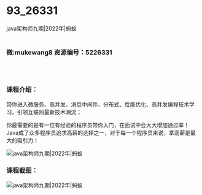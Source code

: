 # 93_26331
java架构师九期|2022年|蚂蚁
<br/></br>
<h3>微:mukewang8 资源编号：5226331</h3>
<br/></br>
<h3>课程介绍：</h3>
<p>带你进入微服务、高并发、消息中间件、分布式、性能优化、高并发编程技术学习。引领互联网最新技术潮流；</p>
<p>你最需要的是有一位有经验的程序员带你入门，在面试中会大大增加通过率！Java成了众多程序员追求高薪的选择之一，对于每一个程序员来说，拿高薪是最大的吸引力！</p>
<p><img src="https://www.ko996.com/wp-content/uploads/img/2022/06/1-76-300x125.png" alt="java架构师九期|2022年|蚂蚁"></p>
<div class="info-desc">
<h3>课程截图：</h3>
<p><img src="https://www.ko996.com/wp-content/uploads/img/2022/09/2-52.png" alt="java架构师九期|2022年|蚂蚁"></p>


			
</div>
